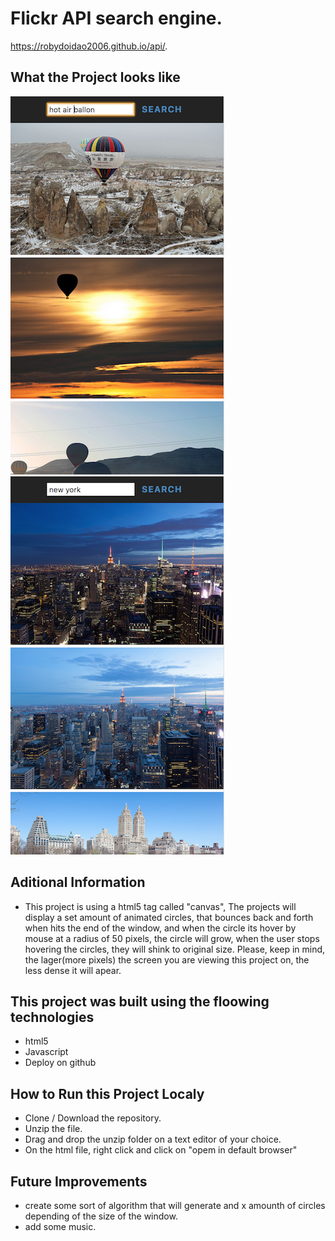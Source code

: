 # Flickr API search engine.
https://robydoidao2006.github.io/api/.

## What the Project looks like
![](hot.jpg)
![](new.jpg)

## Aditional Information
- This project is using a html5 tag called "canvas", The projects will display a set amount of animated circles, that bounces 
back and forth when hits the end of the window, and when the circle its hover by mouse at a radius of 50 pixels, the circle will grow, when the user stops hovering the circles, they will shink to original size. Please, keep in mind, the lager(more pixels) the screen you are viewing this project on, the less dense it will apear.

## This project was built using the floowing technologies 
- html5
- Javascript
- Deploy on github

## How to Run this Project Localy
- Clone / Download the repository.
- Unzip the file.
- Drag and drop the unzip folder on a text editor of your choice.
- On the html file, right click and click on "opem in default browser"

## Future Improvements
- create some sort of algorithm that will generate and x amounth of circles depending of the size of the window.
- add some music.

